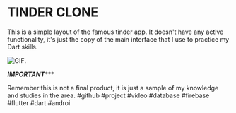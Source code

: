# TINDER CLONE

This is a simple layout of the famous tinder app. It doesn't have any active functionality, it's just the copy of the main interface that I use to practice my Dart skills.

![GIF](https://github.com/edwromero/tinder_clone/blob/main/tinderApp.gif).

***************************IMPORTANT******************************

Remember this is not a final product, it is just a sample of my knowledge and studies in the area. #github #project #video #database #firebase #flutter #dart #androi
